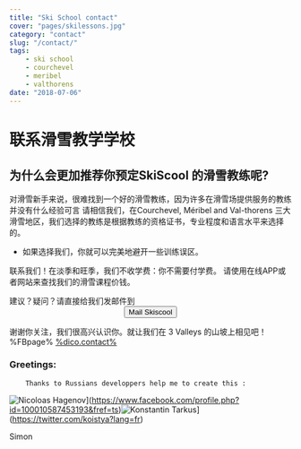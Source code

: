 ```yaml
---
title: "Ski School contact"
cover: "pages/skilessons.jpg"
category: "contact"
slug: "/contact/"
tags:
    - ski school
    - courchevel
    - meribel
    - valthorens
date: "2018-07-06"
---
```


# 联系滑雪教学学校

## 为什么会更加推荐你预定SkiScool 的滑雪教练呢? ## 

对滑雪新手来说，很难找到一个好的滑雪教练，因为许多在滑雪场提供服务的教练并没有什么经验可言
请相信我们，在Courchevel, Méribel and Val-thorens 三大滑雪地区，我们选择的教练是根据教练的资格证书，专业程度和语言水平来选择的。

* 如果选择我们，你就可以完美地避开一些训练误区。

联系我们！在淡季和旺季，我们不收学费：你不需要付学费。
请使用在线APP或者网站来查找我们的滑雪课程价钱。

建议？疑问？请直接给我们发邮件到
<button type="button" class="btn btn-default mailclick" onclick="%mailclic%?subject=request_skiscool'" style="margin:0 auto; display: block;">Mail Skiscool</button>

谢谢你关注，我们很高兴认识你。就让我们在 3 Valleys 的山坡上相见吧！
%FBpage%
<a href="%mail%?subject=request_skiscool" class="mail">%dico.contact%</a>

### Greetings:
            
        Thanks to Russians developpers help me to create this :
        
![Nicoloas Hagenov](https://scontent.xx.fbcdn.net/v/t1.0-1/p100x100/12631362_188622528167328_5371768496074497012_n.jpg?oh=6bdb6bb8bccf8f7be789b4f9bcf3f1c3&oe=589CEA46)](https://www.facebook.com/profile.php?id=100010587453193&fref=ts)![Konstantin Tarkus](https://pbs.twimg.com/profile_images/916383839609675777/N2nNNxx3_400x400.jpg)](https://twitter.com/koistya?lang=fr)
 
 
Simon    